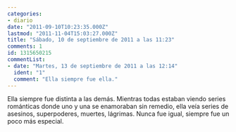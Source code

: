 ```yaml
---
categories:
- diario
date: "2011-09-10T10:23:35.000Z"
lastmod: "2011-11-04T15:03:27.000Z"
title: "Sábado, 10 de septiembre de 2011 a las 11:23"
comments: 1
id: 1315650215
commentList:
- date: "Martes, 13 de septiembre de 2011 a las 12:14"
  ident: "1"
  comment: "Ella siempre fue ella."
---
```


Ella siempre fue distinta a las demás. Mientras todas estaban viendo series románticas donde uno y una se enamoraban sin remedio, ella veía series de asesinos, superpoderes, muertes, lágrimas. Nunca fue igual, siempre fue un poco más especial.
